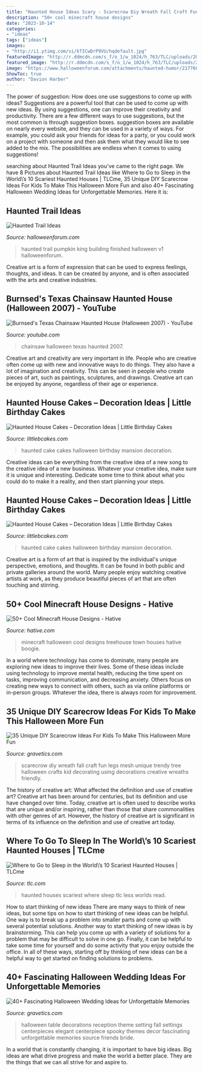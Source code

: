 ```yaml
---
title: "Haunted House Ideas Scary - Scarecrow Diy Wreath Fall Craft Fun Legs Mesh Unique Trendy Tree Halloween Crafts Kid Decorating Using Decorations Creative Wreaths Friendly"
description: "50+ cool minecraft house designs"
date: "2023-10-14"
categories:
- "ideas"
tags: ["ideas"]
images:
- "http://i1.ytimg.com/vi/kTICwDrP9VU/hqdefault.jpg"
featuredImage: "http://r.ddmcdn.com/s_f/o_1/w_1024/h_763/TLC/uploads/2015/04/iStock_000010562767_Medium.jpg"
featured_image: "http://r.ddmcdn.com/s_f/o_1/w_1024/h_763/TLC/uploads/2015/04/iStock_000010562767_Medium.jpg"
image: "https://www.halloweenforum.com/attachments/haunted-humor/217760d1411432557-haunted-trail-ideas-finished.jpg"
ShowToc: true
author: "Davion Harber"
---
```



The power of suggestion: How does one use suggestions to come up with ideas?
Suggestions are a powerful tool that can be used to come up with new ideas. By using suggestions, one can improve their creativity and productivity. There are a few different ways to use suggestions, but the most common is through suggestion boxes. suggestion boxes are available on nearly every website, and they can be used in a variety of ways. For example, you could ask your friends for ideas for a party, or you could work on a project with someone and then ask them what they would like to see added to the mix. The possibilities are endless when it comes to using suggestions!

	

		
searching about Haunted Trail Ideas you've came to the right page. We have 8 Pictures about Haunted Trail Ideas like Where to Go to Sleep in the World\’s 10 Scariest Haunted Houses | TLCme, 35 Unique DIY Scarecrow Ideas For Kids To Make This Halloween More Fun and also 40+ Fascinating Halloween Wedding Ideas for Unforgettable Memories. Here it is:
		
    
## Haunted Trail Ideas

<img loading=lazy src="https://www.halloweenforum.com/attachments/haunted-humor/217760d1411432557-haunted-trail-ideas-finished.jpg" onerror="this.onerror=null;this.src='https://tse1.mm.bing.net/th?id=OIP.qsvUWk8aIH_8JCRR-QLePgAAAA&amp;pid=15.1';" alt="Haunted Trail Ideas">

_Source: halloweenforum.com_

>haunted trail pumpkin king building finished halloween v1 halloweenforum. 

	

Creative art is a form of expression that can be used to express feelings, thoughts, and ideas. It can be created by anyone, and is often associated with the arts and creative industries.

    
## Burnsed&#039;s Texas Chainsaw Haunted House (Halloween 2007) - YouTube

<img loading=lazy src="http://i1.ytimg.com/vi/kTICwDrP9VU/hqdefault.jpg" onerror="this.onerror=null;this.src='https://tse3.mm.bing.net/th?id=OIP.oP6UUCtSAVVSY8wyOySjlgHaFj&amp;pid=15.1';" alt="Burnsed&#039;s Texas Chainsaw Haunted House (Halloween 2007) - YouTube">

_Source: youtube.com_

>chainsaw halloween texas haunted 2007. 

	

Creative art and creativity are very important in life. People who are creative often come up with new and innovative ways to do things. They also have a lot of imagination and creativity. This can be seen in people who create pieces of art, such as paintings, sculptures, and drawings. Creative art can be enjoyed by anyone, regardless of their age or experience.

    
## Haunted House Cakes – Decoration Ideas | Little Birthday Cakes

<img loading=lazy src="http://www.littlebcakes.com/wp-content/uploads/2014/01/Haunted-House-Cake-Images.jpg" onerror="this.onerror=null;this.src='https://tse2.mm.bing.net/th?id=OIP.79qyNmKyFWRtCuJzuQdXVgHaJ4&amp;pid=15.1';" alt="Haunted House Cakes – Decoration Ideas | Little Birthday Cakes">

_Source: littlebcakes.com_

>haunted cake cakes halloween birthday mansion decoration. 

	

Creative ideas can be everything from the creative idea of a new song to the creative idea of a new business. Whatever your creative idea, make sure it is unique and interesting. Dedicate some time to think about what you could do to make it a reality, and then start planning your steps.

    
## Haunted House Cakes – Decoration Ideas | Little Birthday Cakes

<img loading=lazy src="http://www.littlebcakes.com/wp-content/uploads/2014/01/Haunted-House-Cake-Images-768x1024.jpg" onerror="this.onerror=null;this.src='https://tse1.mm.bing.net/th?id=OIP.fEWUwsz4UUffH58KphqPGQHaJ4&amp;pid=15.1';" alt="Haunted House Cakes – Decoration Ideas | Little Birthday Cakes">

_Source: littlebcakes.com_

>haunted cake cakes halloween birthday mansion decoration. 

	

Creative art is a form of art that is inspired by the individual's unique perspective, emotions, and thoughts. It can be found in both public and private galleries around the world. Many people enjoy watching creative artists at work, as they produce beautiful pieces of art that are often touching and stirring.

    
## 50+ Cool Minecraft House Designs - Hative

<img loading=lazy src="https://hative.com/wp-content/uploads/2014/02/minecraft-houses/halloween-town-treehouse-7.jpg" onerror="this.onerror=null;this.src='https://tse4.mm.bing.net/th?id=OIP.l_eYFmqSDUoM37jWoSaoBAHaD7&amp;pid=15.1';" alt="50+ Cool Minecraft House Designs - Hative">

_Source: hative.com_

>minecraft halloween cool designs treehouse town houses hative boogie. 

	

In a world where technology has come to dominate, many people are exploring new ideas to improve their lives. Some of these ideas include using technology to improve mental health, reducing the time spent on tasks, improving communication, and decreasing anxiety. Others focus on creating new ways to connect with others, such as via online platforms or in-person groups. Whatever the idea, there is always room for improvement.

    
## 35 Unique DIY Scarecrow Ideas For Kids To Make This Halloween More Fun

<img loading=lazy src="http://www.gravetics.com/wp-content/uploads/2017/07/Creative-DIY-Scarecrow-Ideas-for-Kids.jpg" onerror="this.onerror=null;this.src='https://tse2.mm.bing.net/th?id=OIP.t1q_3LFKbHUCzQt7uS3ekQHaKq&amp;pid=15.1';" alt="35 Unique DIY Scarecrow Ideas For Kids To Make This Halloween More Fun">

_Source: gravetics.com_

>scarecrow diy wreath fall craft fun legs mesh unique trendy tree halloween crafts kid decorating using decorations creative wreaths friendly. 

	

The history of creative art: What affected the definition and use of creative art?
Creative art has been around for centuries, but its definition and use have changed over time. Today, creative art is often used to describe works that are unique and/or inspiring, rather than those that share commonalities with other genres of art. However, the history of creative art is significant in terms of its influence on the definition and use of creative art today.

    
## Where To Go To Sleep In The World\’s 10 Scariest Haunted Houses | TLCme

<img loading=lazy src="http://r.ddmcdn.com/s_f/o_1/w_1024/h_763/TLC/uploads/2015/04/iStock_000010562767_Medium.jpg" onerror="this.onerror=null;this.src='https://tse4.mm.bing.net/th?id=OIP.RWyVRYyBbWnESVX0lbXYdQHaFh&amp;pid=15.1';" alt="Where to Go to Sleep in the World\’s 10 Scariest Haunted Houses | TLCme">

_Source: tlc.com_

>haunted houses scariest where sleep tlc less worlds read. 

	

How to start thinking of new ideas
There are many ways to think of new ideas, but some tips on how to start thinking of new ideas can be helpful. One way is to break up a problem into smaller parts and come up with several potential solutions. Another way to start thinking of new ideas is by brainstorming. This can help you come up with a variety of solutions for a problem that may be difficult to solve in one go. Finally, it can be helpful to take some time for yourself and do some activity that you enjoy outside the office. In all of these ways, starting off by thinking of new ideas can be a helpful way to get started on finding solutions to problems.

    
## 40+ Fascinating Halloween Wedding Ideas For Unforgettable Memories

<img loading=lazy src="https://www.gravetics.com/wp-content/uploads/2017/08/Elegant-Halloween-Wedding-Table-Settings.jpg" onerror="this.onerror=null;this.src='https://tse2.mm.bing.net/th?id=OIP.F6yl3uD1OF-KTBEJ6I9ymwHaLH&amp;pid=15.1';" alt="40+ Fascinating Halloween Wedding Ideas for Unforgettable Memories">

_Source: gravetics.com_

>halloween table decorations reception theme setting fall settings centerpieces elegant centerpiece spooky themes decor fascinating unforgettable memories source friends bride. 

	

In a world that is constantly changing, it is important to have big ideas. Big ideas are what drive progress and make the world a better place. They are the things that we can all strive for and aspire to.

